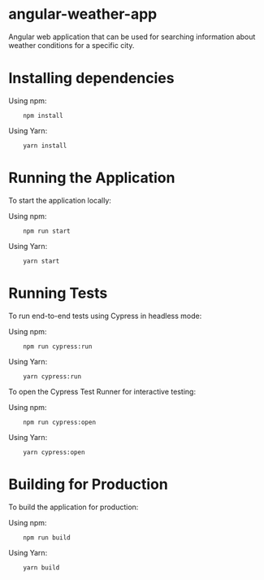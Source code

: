 # angular-weather-app
Angular web application that can be used for searching information about weather conditions for a specific city.

# Installing dependencies

Using npm:
``` 
    npm install
``` 
Using Yarn:
```
    yarn install
```

# Running the Application
To start the application locally:

Using npm:
``` 
    npm run start 
``` 
Using Yarn:
```
    yarn start
```

# Running Tests
To run end-to-end tests using Cypress in headless mode:

Using npm:
```
    npm run cypress:run
```
Using Yarn:
```
    yarn cypress:run
```

To open the Cypress Test Runner for interactive testing:

Using npm:
```
    npm run cypress:open
```
Using Yarn:
```
    yarn cypress:open
```

# Building for Production
To build the application for production:

Using npm:
```
    npm run build
```
Using Yarn:
```
    yarn build
```